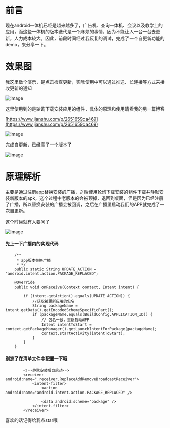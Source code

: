 # 前言

现在android一体机已经是越来越多了，广告机、查询一体机、会议以及教学上的应用，而这些一体机的版本迭代是一个麻烦的事情，因为不能让人一台一台去更新，人力成本较大。因此，前段时间经过我反复的调试，完成了一个自更新功能的demo，来分享一下。

# 效果图

我这里做个演示，是点击检查更新，实际使用中可以通过推送、长连接等方式来接收更新的通知

![image](https://upload-images.jianshu.io/upload_images/20395467-6d3f92f531360785.png?imageMogr2/auto-orient/strip%7CimageView2/2/w/1240)

这里使用到的是轮询下载安装应用的组件，具体的原理和使用请看我的另一篇博客

[https://www.jianshu.com/p/2651659ca469](https://www.jianshu.com/p/2651659ca469)

![image](https://upload-images.jianshu.io/upload_images/20395467-22b7cd456502d617.jpg?imageMogr2/auto-orient/strip%7CimageView2/2/w/1240)

完成自更新，已经高了一个版本了

![image](https://upload-images.jianshu.io/upload_images/20395467-d8a6087af6b01136.jpg?imageMogr2/auto-orient/strip%7CimageView2/2/w/1240)

# 原理解析

主要是通过注册app替换安装的广播，之后使用轮询下载安装的组件下载并静默安装新版本的apk，这个过程中老版本的会被顶掉，退回到桌面，但是因为已经注册了广播，所以替换安装的广播会被回调，之后在广播里启动我们的APP就完成了一次自更新。

这个时候就有人要问了

![image](https://upload-images.jianshu.io/upload_images/20395467-15efcc41d6968079.jpg?imageMogr2/auto-orient/strip%7CimageView2/2/w/1240)

#### 先上一下广播内的实现代码
```
    /**
     * app版本替换广播
     * */
    public static String UPDATE_ACTION = "android.intent.action.PACKAGE_REPLACED";

    @Override
    public void onReceive(Context context, Intent intent) {

        if (intent.getAction().equals(UPDATE_ACTION)) {
            //获取被更新应用的包名
            String packageName = intent.getData().getEncodedSchemeSpecificPart();
            if (packageName.equals(BuildConfig.APPLICATION_ID)) {
                // 包名一致，重新启动APP
                Intent intentToStart = context.getPackageManager().getLaunchIntentForPackage(packageName);
                context.startActivity(intentToStart);
            }
        }
    }
```
#### 别忘了在清单文件中配置一下哦
```
        <!--静默安装后自启动-->
        <receiver android:name=".receiver.ReplaceAddRemoveBroadcastReceiver">
            <intent-filter>
                <action android:name="android.intent.action.PACKAGE_REPLACED" />

                <data android:scheme="package" />
            </intent-filter>
        </receiver>
```
喜欢的话记得给我点star哦
